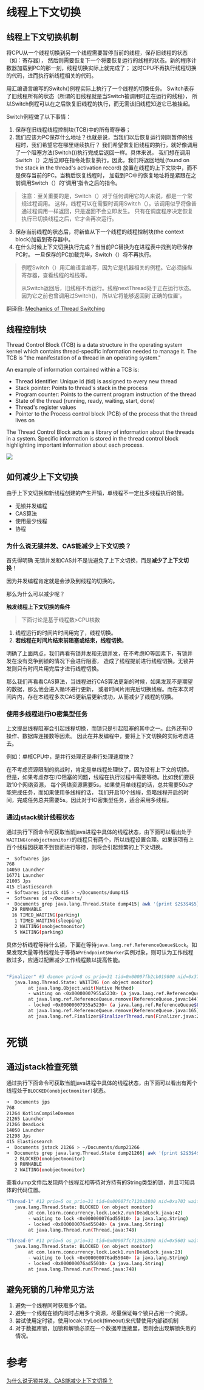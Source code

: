 # 线程上下文切换
## 线程上下文切换机制
将CPU从一个线程切换到另一个线程需要暂停当前的线程，保存旧线程的状态（如：寄存器），
然后则需要恢复下一个将要恢复运行的线程的状态。新的程序计数器加载到PC的那一刻，线程切换实际上就完成了；
这时CPU不再执行线程切换的代码，进而执行新线程相关的代码。

用汇编语言编写的Switch()例程实际上执行了一个线程的切换任务。
Switch表存了旧线程所有的状态（所谓的旧线程就是当Switch被调用时正在运行的线程），
所以Switch例程可以在之后恢复旧线程的执行，而无需该旧线程知道它已被挂起。

Switch例程做了以下事情：
1. 保存在旧线程线程控制块(TCB)中的所有寄存器；
2. 我们应该为PC保存什么地址？也就是说，当我们以后恢复运行刚刚暂停的线程时，我们希望它在哪里继续执行？
我们希望恢复旧线程的执行，就好像调用了一个阻塞方法(Switch())执行完成后返回一样。具体来说，
我们想在调用Switch（）之后立即在指令处恢复执行。因此，我们将返回地址(found on the stack in the thread's activation record)
放置在线程的上下文块中，而不是保存当前的PC。当稍后恢复线程时，
加载到PC中的恢复地址将是紧跟在之前调用Switch（）的'调用'指令之后的指令。
> 注意：至关重要的是，Switch（）对于任何调用它的人来说，都是一个常规过程调用。
这样，线程可以在需要时调用Switch（）。该调用似乎将像普通过程调用一样返回，只是返回不会立即发生。
只有在调度程序决定恢复执行已切换线程之后，它才会再次运行。
3. 保存当前线程的状态后，将新值从下一个线程的线程控制块(the context block)加载到寄存器中。
4. 在什么时候上下文切换执行完成？当当前PC替换为在进程表中找到的已保存PC时。
一旦保存的PC加载完毕，Switch（）将不再执行。

> 例程Switch（）用汇编语言编写，因为它是机器相关的例程。它必须操纵寄存器，查看线程的堆栈等。
>
> 从Switch返回后，旧线程不再运行。线程nextThread处于正在运行状态。因为它之前也曾调用过Switch()，
所以它将能够返回到'正确的位置'。

翻译自: [Mechanics of Thread Switching](https://users.cs.duke.edu/~narten/110/nachos/main/node13.html)

## 线程控制块
Thread Control Block (TCB) is a data structure in the operating system kernel 
which contains thread-specific information needed to manage it. 
The TCB is "the manifestation of a thread in an operating system."

An example of information contained within a TCB is:

* Thread Identifier: Unique id (tid) is assigned to every new thread
* Stack pointer: Points to thread's stack in the process
* Program counter: Points to the current program instruction of the thread
* State of the thread (running, ready, waiting, start, done)
* Thread's register values
* Pointer to the Process control block (PCB) of the process that the thread lives on

The Thread Control Block acts as a library of information about the threads in a system. 
Specific information is stored in the thread control block highlighting important information about each process.

![](https://bkimg.cdn.bcebos.com/pic/b8014a90f603738dd1bbb73cb31bb051f819ec3f?x-bce-process=image/watermark,g_7,image_d2F0ZXIvYmFpa2U4MA==,xp_5,yp_5)

## 如何减少上下文切换
由于上下文切换和新线程创建的产生开销，单线程不一定比多线程执行的慢。
* 无锁并发编程
* CAS算法
* 使用最少线程
* 协程

### 为什么说无锁并发、CAS能减少上下文切换？
首先得明确 无锁并发和CAS并不是说避免了上下文切换，而是**减少了上下文切换**！

因为并发编程肯定就是会涉及到线程的切换的。

那么为什么可以减少呢？

**触发线程上下文切换的条件**

> 下面讨论是基于线程数>CPU核数
1. 线程运行的时间片时间用完了，线程切换。
2. **若线程在时间片结束前阻塞或结束，线程切换**。

明确了上面两点，我们再看有锁并发和无锁并发，在不考虑IO等因素下，有锁并发在没有竞争到锁的情况下会进行阻塞，
造成了线程提前进行线程切换。无锁并发则只有时间片用完后才进行线程切换。

那么我们再看看CAS算法，当线程进行CAS算法更新的时候，如果发现不是期望的数据，那么他会进入循环进行更新，
或者时间片用完后切换线程。而在本次时间片内，存在本线程多次CAS更新后更新成功，从而减少了线程的切换。

### 使用多线程进行IO密集型任务
上文提出线程阻塞会引起线程切换，而锁只是引起阻塞的其中之一。此外还有IO操作、数据库连接数等因素。
因此在并发编程中，要将上下文切换的实际考虑进去。

例如：单核CPU中，是并行处理还是串行处理速度快？

在不考虑资源限制的挑战时，肯定是单线程处理快了，因为没有上下文的切换。
但是，如果考虑存在I/O阻塞的问题，线程在执行过程中需要等待。比如我们要获取10个网络资源，
每个网络资源需要5s。如果使用单线程的话，总共需要50s才能完成任务，而如果使用多线程的话，
我们开启10个线程，忽略线程开启的时间，完成任务总共需要5s。因此对于IO密集型任务，适合采用多线程。

### 通过jstack统计线程状态

通过执行下面命令可获取当前java进程中具体的线程状态，由下面可以看出处于`WAITING(onobjectmonitor)`的线程只有两个，所以线程设置合理。如果该项有上百个线程因获取不到锁而进行等待，则将会引起频繁的上下文切换。

```bash
➜  Softwares jps
768 
14050 Launcher
16771 Launcher
21005 Jps
415 Elasticsearch
➜  Softwares jstack 415 > ~/Documents/dump415
➜  Softwares cd ~/Documents/
➜  Documents grep java.lang.Thread.State dump415| awk '{print $2$3$4$5}' | sort | uniq -c 
  29 RUNNABLE
  16 TIMED_WAITING(parking)
   1 TIMED_WAITING(sleeping)
   2 WAITING(onobjectmonitor)
   5 WAITING(parking)
```

具体分析线程等待什么锁，下面在等待`java.lang.ref.ReferenceQueue$Lock`。如果发现大量等待线程处于等待`APrEndpoint$Worker`实例对象，则可认为工作线程数过多，应通过配置减少工作线程数以提高性能。

```bash

"Finalizer" #3 daemon prio=8 os_prio=31 tid=0x00007fb2cb019800 nid=0x3703 in Object.wait() [0x0000700005db1000]
   java.lang.Thread.State: WAITING (on object monitor)
        at java.lang.Object.wait(Native Method)
        - waiting on <0x00000007955a5230> (a java.lang.ref.ReferenceQueue$Lock)
        at java.lang.ref.ReferenceQueue.remove(ReferenceQueue.java:144)
        - locked <0x00000007955a5230> (a java.lang.ref.ReferenceQueue$Lock)
        at java.lang.ref.ReferenceQueue.remove(ReferenceQueue.java:165)
        at java.lang.ref.Finalizer$FinalizerThread.run(Finalizer.java:216)
```

# 死锁

## 通过jstack检查死锁

通过执行下面命令可获取当前java进程中具体的线程状态，由下面可以看出有两个线程处于`BLOCKED(onobjectmonitor)`状态。

```bash
➜  Documents jps
768 
21264 KotlinCompileDaemon
21265 Launcher
21266 DeadLock
14050 Launcher
21298 Jps
415 Elasticsearch
➜  Documents jstack 21266 > ~/Documents/dump21266                                      
➜  Documents grep java.lang.Thread.State dump21266| awk '{print $2$3$4$5}' | sort | uniq -c
   2 BLOCKED(onobjectmonitor)
   9 RUNNABLE
   2 WAITING(onobjectmonitor)
```

查看dump文件后发现两个线程互相等待对方持有的String类型的锁，并且可知具体的代码位置。

```bash
"Thread-1" #12 prio=5 os_prio=31 tid=0x00007fc7120a3800 nid=0xa703 waiting for monitor entry [0x00007000101c0000]
   java.lang.Thread.State: BLOCKED (on object monitor)
        at com.learn.concurrency.lock.Lock2.run(DeadLock.java:42)
        - waiting to lock <0x000000076ad55010> (a java.lang.String)
        - locked <0x000000076ad55040> (a java.lang.String)
        at java.lang.Thread.run(Thread.java:748)

"Thread-0" #11 prio=5 os_prio=31 tid=0x00007fc7120a3000 nid=0x5603 waiting for monitor entry [0x00007000100bd000]
   java.lang.Thread.State: BLOCKED (on object monitor)
        at com.learn.concurrency.lock.Lock1.run(DeadLock.java:23)
        - waiting to lock <0x000000076ad55040> (a java.lang.String)
        - locked <0x000000076ad55010> (a java.lang.String)
        at java.lang.Thread.run(Thread.java:748)
```

## 避免死锁的几种常见方法

1. 避免一个线程同时获取多个锁。
2. 避免一个线程在锁内同时占用多个资源，尽量保证每个锁只占用一个资源。
3. 尝试使用定时锁，使用locak.tryLock(timeout)来代替使用内部锁机制
4. 对于数据库锁，加锁和解锁必须在一个数据库连接里，否则会出现解锁失败的情况。


# 参考
[为什么说无锁并发、CAS能减少上下文切换？](https://www.jianshu.com/p/40be204d9e8f)